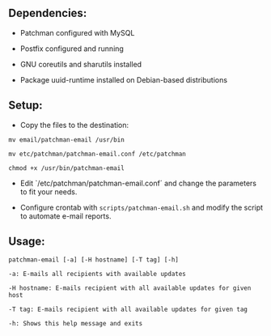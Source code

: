 Dependencies:
-----------------
- Patchman configured with MySQL

- Postfix configured and running

- GNU coreutils and sharutils installed

- Package uuid-runtime installed on Debian-based distributions


Setup:
-----------------
- Copy the files to the destination:
```
mv email/patchman-email /usr/bin

mv etc/patchman/patchman-email.conf /etc/patchman

chmod +x /usr/bin/patchman-email
```
- Edit `/etc/patchman/patchman-email.conf´ and change the parameters to fit your needs.

- Configure crontab with `scripts/patchman-email.sh` and modify the script to automate e-mail reports.


Usage:
----------------
```
patchman-email [-a] [-H hostname] [-T tag] [-h]

-a: E-mails all recipients with available updates

-H hostname: E-mails recipient with all available updates for given host

-T tag: E-mails recipient with all available updates for given tag

-h: Shows this help message and exits
```
